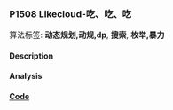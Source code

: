### P1508 Likecloud-吃、吃、吃

算法标签: **动态规划,动规,dp**, **搜索**, **枚举,暴力**


#### Description

#### Analysis

#### [Code](../cpp/p1508.cpp) 

